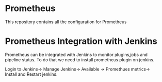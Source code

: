 # Prometheus
This repository contains all the configuration for Prometheus

# Prometheus Integration with Jenkins
Prometheus can be integrated with Jenkins to monitor plugins,jobs and pipeline status. To do that we need to install prometheus plugin on jenkins.

Login to Jenkins-> Manage Jenkins-> Available -> Promethues metrics-> Install and Restart jenkins.




